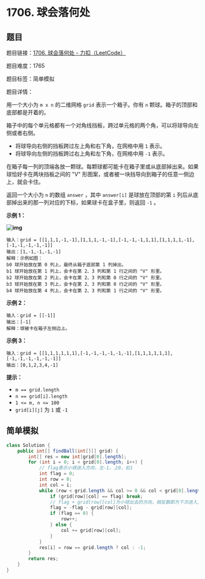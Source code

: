 # 1706. 球会落何处

## 题目

题目链接：[1706. 球会落何处 - 力扣（LeetCode）](https://leetcode.cn/problems/where-will-the-ball-fall/description/)

题目难度：1765

题目标签：简单模拟

题目详情：

用一个大小为 `m x n` 的二维网格 `grid` 表示一个箱子。你有 `n` 颗球。箱子的顶部和底部都是开着的。

箱子中的每个单元格都有一个对角线挡板，跨过单元格的两个角，可以将球导向左侧或者右侧。

- 将球导向右侧的挡板跨过左上角和右下角，在网格中用 `1` 表示。
- 将球导向左侧的挡板跨过右上角和左下角，在网格中用 `-1` 表示。

在箱子每一列的顶端各放一颗球。每颗球都可能卡在箱子里或从底部掉出来。如果球恰好卡在两块挡板之间的 "V" 形图案，或者被一块挡导向到箱子的任意一侧边上，就会卡住。

返回一个大小为 `n` 的数组 `answer` ，其中 `answer[i]` 是球放在顶部的第 `i` 列后从底部掉出来的那一列对应的下标，如果球卡在盒子里，则返回 `-1` 。

**示例 1：**

**![img](https://assets.leetcode-cn.com/aliyun-lc-upload/uploads/2020/12/26/ball.jpg)**

```
输入：grid = [[1,1,1,-1,-1],[1,1,1,-1,-1],[-1,-1,-1,1,1],[1,1,1,1,-1],[-1,-1,-1,-1,-1]]
输出：[1,-1,-1,-1,-1]
解释：示例如图：
b0 球开始放在第 0 列上，最终从箱子底部第 1 列掉出。
b1 球开始放在第 1 列上，会卡在第 2、3 列和第 1 行之间的 "V" 形里。
b2 球开始放在第 2 列上，会卡在第 2、3 列和第 0 行之间的 "V" 形里。
b3 球开始放在第 3 列上，会卡在第 2、3 列和第 0 行之间的 "V" 形里。
b4 球开始放在第 4 列上，会卡在第 2、3 列和第 1 行之间的 "V" 形里。
```

**示例 2：**

```
输入：grid = [[-1]]
输出：[-1]
解释：球被卡在箱子左侧边上。
```

**示例 3：**

```
输入：grid = [[1,1,1,1,1,1],[-1,-1,-1,-1,-1,-1],[1,1,1,1,1,1],[-1,-1,-1,-1,-1,-1]]
输出：[0,1,2,3,4,-1]
```

**提示：**

- `m == grid.length`
- `n == grid[i].length`
- `1 <= m, n <= 100`
- `grid[i][j]` 为 `1` 或 `-1`



## 简单模拟

``` java
class Solution {
    public int[] findBall(int[][] grid) {
        int[] res = new int[grid[0].length];
        for (int i = 0; i < grid[0].length; i++) {
            // flag表示小球进入方向，左-1，上0，右1
            int flag = 0;
            int row = 0;
            int col = i;
            while (row < grid.length && col >= 0 && col < grid[0].length) {
                if (grid[row][col] == flag) break;
                // flag + grid[row][col]为小球出去的方向，相反数即为下次进入方向
                flag = -flag - grid[row][col];
                if (flag == 0) {
                    row++;
                } else {
                    col += grid[row][col];
                }
            }
            res[i] = row == grid.length ? col : -1;
        }
        return res;
    }
}
```